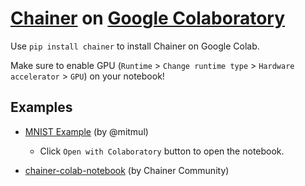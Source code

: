 # [Chainer](https://docs.chainer.org/en/latest/) on [Google Colaboratory](https://colab.research.google.com/)

Use `pip install chainer` to install Chainer on Google Colab.

Make sure to enable GPU (`Runtime` > `Change runtime type` > `Hardware accelerator` > `GPU`) on your notebook!

## Examples

* [MNIST Example](https://drive.google.com/file/d/1SsxHvQdSz23kaVov8yKizVD3_2tkXdZM/view) (by @mitmul)
    * Click `Open with Colaboratory` button to open the notebook.

* [chainer-colab-notebook](https://github.com/chainer-community/chainer-colab-notebook) (by Chainer Community)
